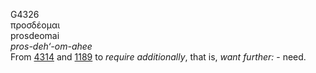 <body>
  <p>G4326<br>  προσδέομαι  <br> prosdeomai  <br><i>pros-deh‘-om-ahee </i><br>From <a href="g4314.htm">4314</a> and <a href="g1189.htm">1189</a>  to <i>require</i> <i>additionally</i>, that is, <i>want</i> <i>further:</i> - need.<br></p>
 </body>